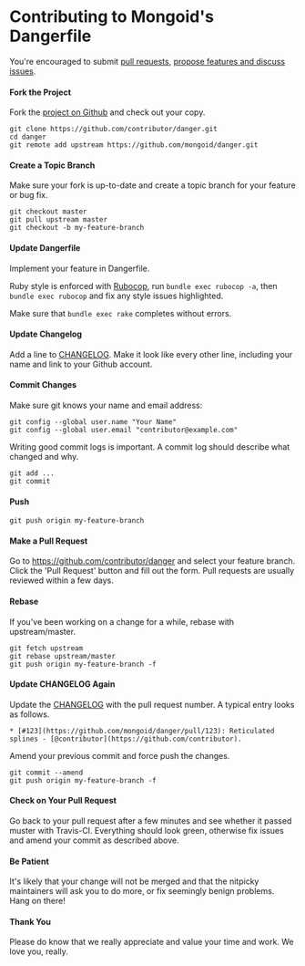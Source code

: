Contributing to Mongoid's Dangerfile
====================================

You're encouraged to submit [pull requests](https://github.com/mongoid/danger/pulls), [propose features and discuss issues](https://github.com/mongoid/danger/issues).

#### Fork the Project

Fork the [project on Github](https://github.com/mongoid/danger) and check out your copy.

```
git clone https://github.com/contributor/danger.git
cd danger
git remote add upstream https://github.com/mongoid/danger.git
```

#### Create a Topic Branch

Make sure your fork is up-to-date and create a topic branch for your feature or bug fix.

```
git checkout master
git pull upstream master
git checkout -b my-feature-branch
```

#### Update Dangerfile

Implement your feature in Dangerfile.

Ruby style is enforced with [Rubocop](https://github.com/bbatsov/rubocop), run `bundle exec rubocop -a`, then `bundle exec rubocop` and fix any style issues highlighted.

Make sure that `bundle exec rake` completes without errors.

#### Update Changelog

Add a line to [CHANGELOG](CHANGELOG.md). Make it look like every other line, including your name and link to your Github account.

#### Commit Changes

Make sure git knows your name and email address:

```
git config --global user.name "Your Name"
git config --global user.email "contributor@example.com"
```

Writing good commit logs is important. A commit log should describe what changed and why.

```
git add ...
git commit
```

#### Push

```
git push origin my-feature-branch
```

#### Make a Pull Request

Go to https://github.com/contributor/danger and select your feature branch. Click the 'Pull Request' button and fill out the form. Pull requests are usually reviewed within a few days.

#### Rebase

If you've been working on a change for a while, rebase with upstream/master.

```
git fetch upstream
git rebase upstream/master
git push origin my-feature-branch -f
```

#### Update CHANGELOG Again

Update the [CHANGELOG](CHANGELOG.md) with the pull request number. A typical entry looks as follows.

```
* [#123](https://github.com/mongoid/danger/pull/123): Reticulated splines - [@contributor](https://github.com/contributor).
```

Amend your previous commit and force push the changes.

```
git commit --amend
git push origin my-feature-branch -f
```

#### Check on Your Pull Request

Go back to your pull request after a few minutes and see whether it passed muster with Travis-CI. Everything should look green, otherwise fix issues and amend your commit as described above.

#### Be Patient

It's likely that your change will not be merged and that the nitpicky maintainers will ask you to do more, or fix seemingly benign problems. Hang on there!

#### Thank You

Please do know that we really appreciate and value your time and work. We love you, really.
